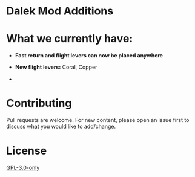 # Dalek Mod Additions
 


# What we currently have:

+ **Fast return and flight levers can now be placed anywhere** 

+ **New flight levers:** Coral, Copper
+ 


# Contributing
Pull requests are welcome. For new content, please open an issue first to discuss what you would like to add/change.

# License
[GPL-3.0-only](https://opensource.org/licenses/GPL-3.0)
